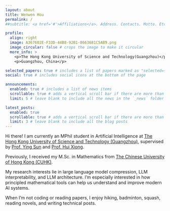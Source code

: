 ```yaml
---
layout: about
title: Wenwen Hou
permalink: /
##subtitle: <a href='#'>Affiliations</a>. Address. Contacts. Motto. Etc.

profile:
  align: right
  image: A367602E-F33D-44B8-92B1-8663681C5AB9.png
  image_circular: false # crops the image to make it circular
  more_info: >
    <p>The Hong Kong University of Science and Technology(Guangzhou)</p>
    <p>Guangzhou, China</p>

selected_papers: true # includes a list of papers marked as "selected={true}"
social: true # includes social icons at the bottom of the page

announcements:
  enabled: true # includes a list of news items
  scrollable: true # adds a vertical scroll bar if there are more than 3 news items
  limit: 5 # leave blank to include all the news in the `_news` folder

latest_posts:
  enabled: true
  scrollable: true # adds a vertical scroll bar if there are more than 3 new posts items
  limit: 3 # leave blank to include all the blog posts
---
```




Hi there! I am currently an MPhil student in Artificial Intelligence at [The Hong Kong University of Science and Technology (Guangzhou)](https://hkust-gz.edu.cn), supervised by [Prof. Ying Sun](https://facultyprofiles.hkust-gz.edu.cn/faculty-personal-page/SUN-Ying/yings) and [Prof. Hui Xiong](https://www.hkust-gz.edu.cn/people/hui-xiong/).

Previously, I received my M.Sc. in Mathematics from [The Chinese University of Hong Kong (CUHK)](https://www.cuhk.edu.hk).

My research interests lie in large language model compression, LLM interpretability, and LLM architecture. I’m especially interested in how principled mathematical tools can help us understand and improve modern AI systems.

When I’m not coding or reading papers, I enjoy hiking, badminton, squash, reading novels, and writing technical posts.

